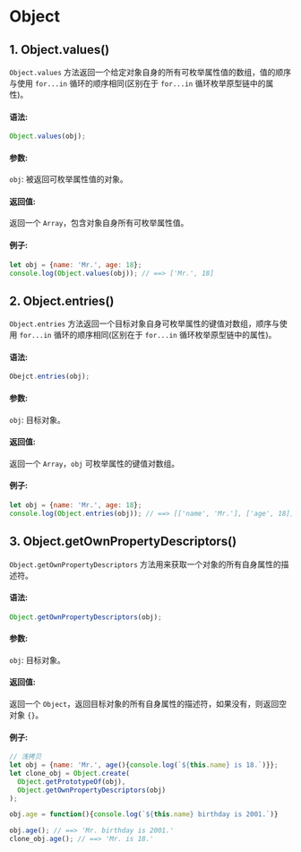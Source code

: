 # Object

## 1. Object.values()
`Object.values` 方法返回一个给定对象自身的所有可枚举属性值的数组，值的顺序与使用 `for...in` 循环的顺序相同(区别在于 `for...in` 循环枚举原型链中的属性)。

#### 语法:
```js
Object.values(obj);
```

#### 参数:
`obj`: 
被返回可枚举属性值的对象。

#### 返回值:
返回一个 `Array`，包含对象自身所有可枚举属性值。

#### 例子:
```js
let obj = {name: 'Mr.', age: 18};
console.log(Object.values(obj)); // ==> ['Mr.', 18]
```

## 2. Object.entries()
`Object.entries` 方法返回一个目标对象自身可枚举属性的键值对数组，顺序与使用 `for...in` 循环的顺序相同(区别在于 `for...in` 循环枚举原型链中的属性)。

#### 语法:
```js
Obejct.entries(obj);
```

#### 参数:
`obj`: 
目标对象。

#### 返回值:
返回一个 `Array`，`obj` 可枚举属性的键值对数组。

#### 例子:
```js
let obj = {name: 'Mr.', age: 18};
console.log(Object.entries(obj)); // ==> [['name', 'Mr.'], ['age', 18]]
```

## 3. Object.getOwnPropertyDescriptors()
`Object.getOwnPropertyDescriptors` 方法用来获取一个对象的所有自身属性的描述符。

#### 语法:
```js
Object.getOwnPropertyDescriptors(obj);
```

#### 参数:
`obj`: 
目标对象。

#### 返回值:
返回一个 `Object`，返回目标对象的所有自身属性的描述符，如果没有，则返回空对象 `{}`。

#### 例子:
```js
// 浅拷贝
let obj = {name: 'Mr.', age(){console.log(`${this.name} is 18.`)}};
let clone_obj = Object.create(
  Object.getPrototypeOf(obj),
  Object.getOwnPropertyDescriptors(obj)
);

obj.age = function(){console.log(`${this.name} birthday is 2001.`)}

obj.age(); // ==> 'Mr. birthday is 2001.'
clone_obj.age(); // ==> 'Mr. is 18.'
```